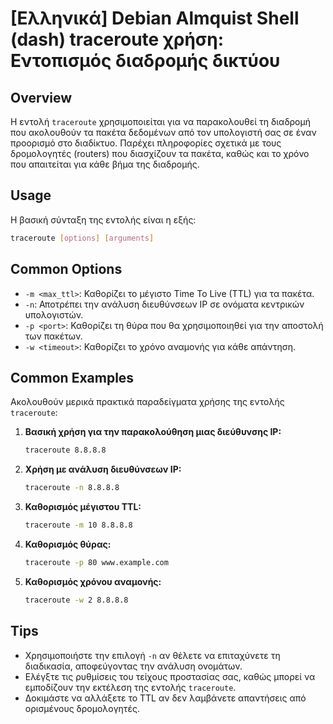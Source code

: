 # [Ελληνικά] Debian Almquist Shell (dash) traceroute χρήση: Εντοπισμός διαδρομής δικτύου

## Overview
Η εντολή `traceroute` χρησιμοποιείται για να παρακολουθεί τη διαδρομή που ακολουθούν τα πακέτα δεδομένων από τον υπολογιστή σας σε έναν προορισμό στο διαδίκτυο. Παρέχει πληροφορίες σχετικά με τους δρομολογητές (routers) που διασχίζουν τα πακέτα, καθώς και το χρόνο που απαιτείται για κάθε βήμα της διαδρομής.

## Usage
Η βασική σύνταξη της εντολής είναι η εξής:

```bash
traceroute [options] [arguments]
```

## Common Options
- `-m <max_ttl>`: Καθορίζει το μέγιστο Time To Live (TTL) για τα πακέτα.
- `-n`: Αποτρέπει την ανάλυση διευθύνσεων IP σε ονόματα κεντρικών υπολογιστών.
- `-p <port>`: Καθορίζει τη θύρα που θα χρησιμοποιηθεί για την αποστολή των πακέτων.
- `-w <timeout>`: Καθορίζει το χρόνο αναμονής για κάθε απάντηση.

## Common Examples
Ακολουθούν μερικά πρακτικά παραδείγματα χρήσης της εντολής `traceroute`:

1. **Βασική χρήση για την παρακολούθηση μιας διεύθυνσης IP:**
   ```bash
   traceroute 8.8.8.8
   ```

2. **Χρήση με ανάλυση διευθύνσεων IP:**
   ```bash
   traceroute -n 8.8.8.8
   ```

3. **Καθορισμός μέγιστου TTL:**
   ```bash
   traceroute -m 10 8.8.8.8
   ```

4. **Καθορισμός θύρας:**
   ```bash
   traceroute -p 80 www.example.com
   ```

5. **Καθορισμός χρόνου αναμονής:**
   ```bash
   traceroute -w 2 8.8.8.8
   ```

## Tips
- Χρησιμοποιήστε την επιλογή `-n` αν θέλετε να επιταχύνετε τη διαδικασία, αποφεύγοντας την ανάλυση ονομάτων.
- Ελέγξτε τις ρυθμίσεις του τείχους προστασίας σας, καθώς μπορεί να εμποδίζουν την εκτέλεση της εντολής `traceroute`.
- Δοκιμάστε να αλλάξετε το TTL αν δεν λαμβάνετε απαντήσεις από ορισμένους δρομολογητές.